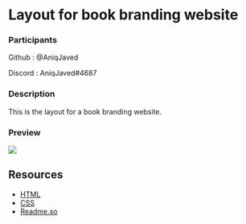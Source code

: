 # Layout for book branding website


### Participants

Github : @AniqJaved

Discord : AniqJaved#4687

### Description

This is the layout for a book branding website. 


### Preview


![](book-branding.gif)



## Resources

- [HTML](https://html.com/)
- [CSS](https://www.w3.org/Style/CSS/Overview.en.html)
- [Readme.so](https://readme.so/editor)
